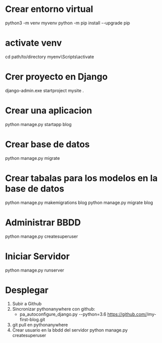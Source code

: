 # Crear entorno virtual
python3 -m venv myvenv
python -m pip install --upgrade pip
# activate venv
cd path/to/directory
myenv\Scripts\activate

# Crer proyecto en Django
django-admin.exe startproject mysite .
# Crear una aplicacion
python manage.py startapp blog

# Crear base de datos
python manage.py migrate

# Crear tabalas para los modelos en la base de datos
python manage.py makemigrations blog
python manage.py migrate blog

# Administrar BBDD
python manage.py createsuperuser

# Iniciar Servidor
python manage.py runserver

# Desplegar
1. Subir a Github
2. Sincronizar pythonanywhere con github:
    - pa_autoconfigure_django.py --python=3.6 https://github.com/<your-github-username>/my-first-blog.git
2. git pull en pythonanywhere
3. Crear usuario en la bbdd del servidor python manage.py createsuperuser